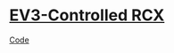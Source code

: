 # [EV3-Controlled RCX](https://www.ev3dev.org/projects/2014/12/14/EV3-Controlled-RCX)

[Code](https://github.com/G33kDude/pyev3/blob/master/rcx.py)
